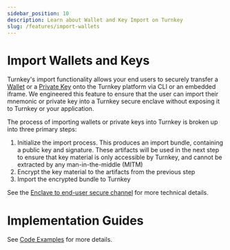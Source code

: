 ```yaml
---
sidebar_position: 10
description: Learn about Wallet and Key Import on Turnkey
slug: /features/import-wallets
---
```


# Import Wallets and Keys

Turnkey's import functionality allows your end users to securely transfer a [Wallet](/concepts/Wallets) or a [Private Key](/concepts/Wallets#private-keys) onto the Turnkey platform via CLI or an embedded iframe. We engineered this feature to ensure that the user can import their mnemonic or private key into a Turnkey secure enclave without exposing it to Turnkey or your application.

The process of importing wallets or private keys into Turnkey is broken up into three primary steps:

1. Initialize the import process. This produces an import bundle, containing a public key and signature. These artifacts will be used in the next step to ensure that key material is only accessible by Turnkey, and cannot be extracted by any man-in-the-middle (MITM)
2. Encrypt the key material to the artifacts from the previous step
3. Import the encrypted bundle to Turnkey

See the [Enclave to end-user secure channel](../security/enclave-secure-channels.md) for more technical details.

# Implementation Guides

See [Code Examples](../../../embedded-wallets/code-examples/import) for more details.
